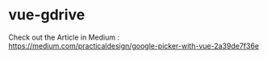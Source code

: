 # vue-gdrive

Check out the Article in Medium : https://medium.com/practicaldesign/google-picker-with-vue-2a39de7f36e

